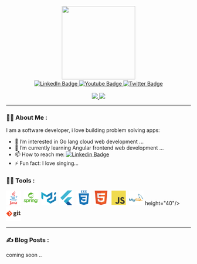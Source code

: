<div id="header" align="center">
  <img src="https://media.giphy.com/media/jdPMeyv9rn0hZHh8n9/giphy.gif" width="200" height="200"/>
</div>

<div id="badges" align="center">
  <a href="https://www.linkedin.com/in/fianu-stephen-7a880319a/" target="_blank">
    <img src="https://img.shields.io/badge/LinkedIn-blue?style=for-the-badge&logo=linkedin&logoColor=white" alt="LinkedIn Badge"/>
  </a>
  <a href="your-youtube-URL" target="_blank">
    <img src="https://img.shields.io/badge/YouTube-red?style=for-the-badge&logo=youtube&logoColor=white" alt="Youtube Badge"/>
  </a>
  <a href="your-twitter-URL" target="_blank">
    <img src="https://img.shields.io/badge/Twitter-blue?style=for-the-badge&logo=twitter&logoColor=white" alt="Twitter Badge"/>
  </a><br>
  <a href="#">
    <img src="https://komarev.com/ghpvc/?username=stevenheroo&style=flat-square&color=blue" alt=""/>
  </a>
</div>


<div id="badges" align="center">
  <a href="https://github.com/stevenheroo">
  <img src="https://github-readme-stats.vercel.app/api?username=stevenheroo&theme=nord&show_icons=true&count_private=true&hide=contribs&line_height=40"/>
  </a>

  <a href="https://github.com/stevenheroo">
  <img src="https://github-readme-stats.vercel.app/api/top-langs/?username=stevenheroo&theme=nord&langs_count=4&hide=ejs" height="245"/>
  </a>
</div>

---
### :man_technologist: About Me :
I am a software developer, i love building problem solving apps:
- 🔭 I’m interested in Go lang cloud web development ...
- 🌱 I’m currently learning Angular frontend web development ...
- 📫 How to reach me: [![Linkedin Badge](https://img.shields.io/badge/LinkedIn-blue?style=flat&logo=Linkedin&logoColor=white)](https://www.linkedin.com/in/fianu-stephen-7a880319a/)
- ⚡ Fun fact: I love singing...

### :technologist: Tools :
<div>
  <img src="https://github.com/devicons/devicon/blob/master/icons/java/java-original-wordmark.svg" title="Java" alt="Java" width="40" height="40"/>&nbsp;
  <img src="https://github.com/devicons/devicon/blob/master/icons/spring/spring-original-wordmark.svg" title="Spring" alt="Spring" width="40" height="40"/>&nbsp;
  <img src="https://github.com/devicons/devicon/blob/master/icons/materialui/materialui-original.svg" title="Material UI" alt="Material UI" width="40" height="40"/>&nbsp;
  <img src="https://github.com/devicons/devicon/blob/master/icons/flutter/flutter-original.svg" title="Flutter" alt="Flutter" width="40" height="40"/>&nbsp;
  <img src="https://github.com/devicons/devicon/blob/master/icons/css3/css3-plain-wordmark.svg"  title="CSS3" alt="CSS" width="40" height="40"/>&nbsp;
  <img src="https://github.com/devicons/devicon/blob/master/icons/html5/html5-original.svg" title="HTML5" alt="HTML" width="40" height="40"/>&nbsp;
  <img src="https://github.com/devicons/devicon/blob/master/icons/javascript/javascript-original.svg" title="JavaScript" alt="JavaScript" width="40" height="40"/>&nbsp;
  <img src="https://github.com/devicons/devicon/blob/master/icons/mysql/mysql-original-wordmark.svg" title="MySQL"  alt="MySQL" width="40" height="40"/>&nbsp;height="40"/>&nbsp;
  <img src="https://github.com/devicons/devicon/blob/master/icons/git/git-original-wordmark.svg" title="Git" **alt="Git" width="40" height="40"/>
</div>

---
### :writing_hand: Blog Posts :
coming soon ..





